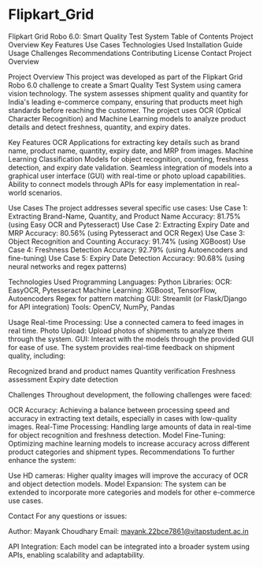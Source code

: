 # Flipkart_Grid

Flipkart Grid Robo 6.0: Smart Quality Test System
Table of Contents
Project Overview
Key Features
Use Cases
Technologies Used
Installation Guide
Usage
Challenges
Recommendations
Contributing
License
Contact
Project Overview

Project Overview
This project was developed as part of the Flipkart Grid Robo 6.0 challenge to create a Smart Quality Test System using camera vision technology. The system assesses shipment quality and quantity for India's leading e-commerce company, ensuring that products meet high standards before reaching the customer. The project uses OCR (Optical Character Recognition) and Machine Learning models to analyze product details and detect freshness, quantity, and expiry dates.

Key Features
OCR Applications for extracting key details such as brand name, product name, quantity, expiry date, and MRP from images.
Machine Learning Classification Models for object recognition, counting, freshness detection, and expiry date validation.
Seamless integration of models into a graphical user interface (GUI) with real-time or photo upload capabilities.
Ability to connect models through APIs for easy implementation in real-world scenarios.

Use Cases
The project addresses several specific use cases:
Use Case 1: Extracting Brand-Name, Quantity, and Product Name
Accuracy: 81.75% (using Easy OCR and Pytesseract)
Use Case 2: Extracting Expiry Date and MRP
Accuracy: 80.56% (using Pytesseract and OCR Regex)
Use Case 3: Object Recognition and Counting
Accuracy: 91.74% (using XGBoost)
Use Case 4: Freshness Detection
Accuracy: 92.79% (using Autoencoders and fine-tuning)
Use Case 5: Expiry Date Detection
Accuracy: 90.68% (using neural networks and regex patterns)

Technologies Used
Programming Languages: Python
Libraries:
OCR: EasyOCR, Pytesseract
Machine Learning: XGBoost, TensorFlow, Autoencoders
Regex for pattern matching
GUI: Streamlit (or Flask/Django for API integration)
Tools: OpenCV, NumPy, Pandas

Usage
Real-time Processing: Use a connected camera to feed images in real time.
Photo Upload: Upload photos of shipments to analyze them through the system.
GUI: Interact with the models through the provided GUI for ease of use.
The system provides real-time feedback on shipment quality, including:

Recognized brand and product names
Quantity verification
Freshness assessment
Expiry date detection

Challenges
Throughout development, the following challenges were faced:

OCR Accuracy: Achieving a balance between processing speed and accuracy in extracting text details, especially in cases with low-quality images.
Real-Time Processing: Handling large amounts of data in real-time for object recognition and freshness detection.
Model Fine-Tuning: Optimizing machine learning models to increase accuracy across different product categories and shipment types.
Recommendations
To further enhance the system:

Use HD cameras: Higher quality images will improve the accuracy of OCR and object detection models.
Model Expansion: The system can be extended to incorporate more categories and models for other e-commerce use cases.

Contact
For any questions or issues:

Author: Mayank Choudhary
Email: mayank.22bce7861@vitapstudent.ac.in

API Integration: Each model can be integrated into a broader system using APIs, enabling scalability and adaptability.
